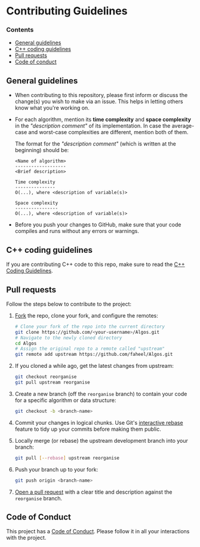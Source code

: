 # Contributing Guidelines

### Contents

* [General guidelines](#general-guidelines)
* [C++ coding guidelines](#c-coding-guidelines)
* [Pull requests](#pull-requests)
* [Code of conduct](#code-of-conduct)

## General guidelines

* When contributing to this repository, please first inform or discuss the
  change(s) you wish to make via an issue. This helps in letting others know
  what you're working on.

* For each algorithm, mention its **time complexity** and **space complexity**
  in the _"description comment"_ of its implementation. In case the average-case
  and worst-case complexities are different, mention both of them.

    The format for the _"description comment"_ (which is written at the beginning) should be:
    ```
    <Name of algorithm>
    -------------------
    <Brief description>

    Time complexity
    ---------------
    O(...), where <description of variable(s)>    

    Space complexity
    ----------------
    O(...), where <description of variable(s)>
    ```
* Before you push your changes to GitHub, make sure that your code compiles and runs without any errors or warnings.

## C++ coding guidelines

If you are contributing C++ code to this repo, make sure to read the [C++ Coding Guidelines](../C++/CODING_GUIDELINES.md).

## Pull requests

Follow the steps below to contribute to the project:

1. [Fork][fork-guide] the repo, clone your fork, and configure the remotes:

   ```bash
   # Clone your fork of the repo into the current directory
   git clone https://github.com/<your-username>/Algos.git
   # Navigate to the newly cloned directory
   cd Algos
   # Assign the original repo to a remote called "upstream"
   git remote add upstream https://github.com/faheel/Algos.git
   ```

2. If you cloned a while ago, get the latest changes from upstream:

   ```bash
   git checkout reorganise
   git pull upstream reorganise
   ```

3. Create a new branch (off the `reorganise` branch) to contain your code for a
   specific algorithm or data structure:

   ```bash
   git checkout -b <branch-name>
   ```

4. Commit your changes in logical chunks. Use Git's [interactive rebase][rebase-guide]
   feature to tidy up your commits before making them public.

5. Locally merge (or rebase) the upstream development branch into your branch:

   ```bash
   git pull [--rebase] upstream reorganise
   ```

6. Push your branch up to your fork:

   ```bash
   git push origin <branch-name>
   ```

7. [Open a pull request][pr-guide] with a clear title and description against the
   `reorganise` branch.

## Code of Conduct

This project has a [Code of Conduct](CODE_OF_CONDUCT.md). Please follow it in all your interactions with the project.


[fork-guide]: https://help.github.com/fork-a-repo/
[rebase-guide]: https://help.github.com/articles/interactive-rebase
[pr-guide]: https://help.github.com/articles/about-pull-requests/
